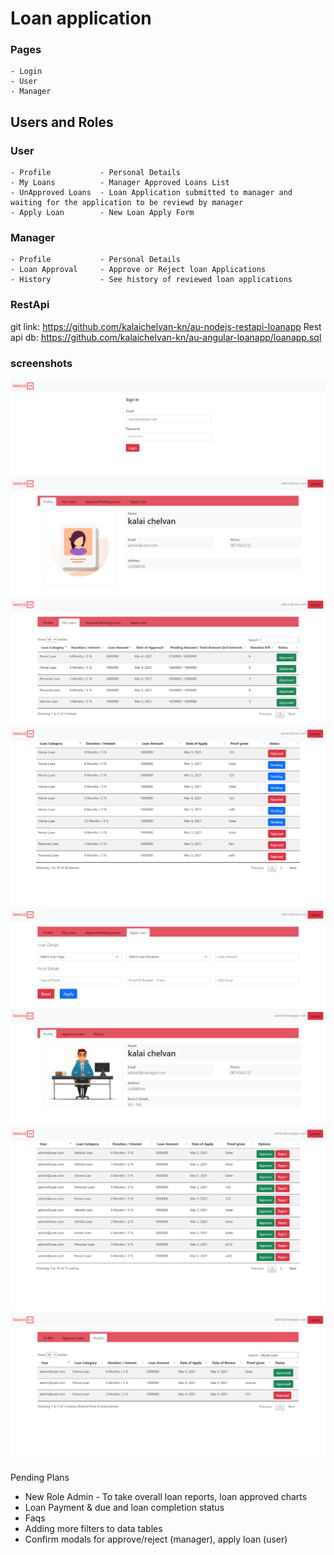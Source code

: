 # Loan application

### Pages

    - Login
    - User
    - Manager

## Users and Roles

### User

    - Profile           - Personal Details
    - My Loans          - Manager Approved Loans List
    - UnApproved Loans  - Loan Application submitted to manager and waiting for the application to be reviewd by manager
    - Apply Loan        - New Loan Apply Form

### Manager

    - Profile           - Personal Details
    - Loan Approval     - Approve or Reject loan Applications
    - History           - See history of reviewed loan applications

### RestApi

git link: https://github.com/kalaichelvan-kn/au-nodejs-restapi-loanapp
Rest api db: https://github.com/kalaichelvan-kn/au-angular-loanapp/loanapp.sql 

### screenshots

![Alt text](https://raw.githubusercontent.com/kalaichelvan-kn/au-angular-loanapp/main/ss/1.png)
![Alt text](https://raw.githubusercontent.com/kalaichelvan-kn/au-angular-loanapp/main/ss/2.png)
![Alt text](https://raw.githubusercontent.com/kalaichelvan-kn/au-angular-loanapp/main/ss/3.png)
![Alt text](https://raw.githubusercontent.com/kalaichelvan-kn/au-angular-loanapp/main/ss/4.png)
![Alt text](https://raw.githubusercontent.com/kalaichelvan-kn/au-angular-loanapp/main/ss/5.png)
![Alt text](https://raw.githubusercontent.com/kalaichelvan-kn/au-angular-loanapp/main/ss/6.png)
![Alt text](https://raw.githubusercontent.com/kalaichelvan-kn/au-angular-loanapp/main/ss/7.png)
![Alt text](https://raw.githubusercontent.com/kalaichelvan-kn/au-angular-loanapp/main/ss/8.png)


Pending Plans
- New Role Admin - To take overall loan reports, loan approved charts
- Loan Payment & due and loan completion status
- Faqs
- Adding more filters to data tables
- Confirm modals for approve/reject (manager), apply loan (user)